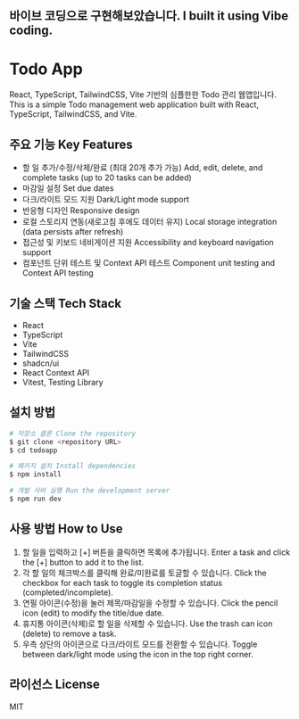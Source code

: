 ## 바이브 코딩으로 구현해보았습니다. I built it using Vibe coding.

# Todo App

React, TypeScript, TailwindCSS, Vite 기반의 심플한한 Todo 관리 웹앱입니다.
This is a simple Todo management web application built with React, TypeScript, TailwindCSS, and Vite.

## 주요 기능 Key Features
- 할 일 추가/수정/삭제/완료 (최대 20개 추가 가능) Add, edit, delete, and complete tasks (up to 20 tasks can be added)
- 마감일 설정 Set due dates
- 다크/라이트 모드 지원 Dark/Light mode support
- 반응형 디자인 Responsive design
- 로컬 스토리지 연동(새로고침 후에도 데이터 유지) Local storage integration (data persists after refresh)
- 접근성 및 키보드 네비게이션 지원 Accessibility and keyboard navigation support
- 컴포넌트 단위 테스트 및 Context API 테스트 Component unit testing and Context API testing

## 기술 스택 Tech Stack
- React
- TypeScript
- Vite
- TailwindCSS
- shadcn/ui
- React Context API
- Vitest, Testing Library

## 설치 방법
```bash
# 저장소 클론 Clone the repository
$ git clone <repository URL>
$ cd todoapp

# 패키지 설치 Install dependencies
$ npm install

# 개발 서버 실행 Run the development server
$ npm run dev
```

## 사용 방법 How to Use
1. 할 일을 입력하고 [+] 버튼을 클릭하면 목록에 추가됩니다. Enter a task and click the [+] button to add it to the list.
2. 각 할 일의 체크박스를 클릭해 완료/미완료를 토글할 수 있습니다. Click the checkbox for each task to toggle its completion status (completed/incomplete).
3. 연필 아이콘(수정)을 눌러 제목/마감일을 수정할 수 있습니다. Click the pencil icon (edit) to modify the title/due date.
4. 휴지통 아이콘(삭제)로 할 일을 삭제할 수 있습니다. Use the trash can icon (delete) to remove a task.
5. 우측 상단의 아이콘으로 다크/라이트 모드를 전환할 수 있습니다. Toggle between dark/light mode using the icon in the top right corner.

## 라이선스 License
MIT
